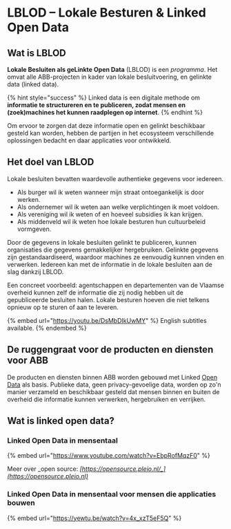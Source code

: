 # LBLOD – Lokale Besturen & Linked Open Data

## **Wat is LBLOD**

**Lokale Besluiten als geLinkte Open Data** (LBLOD) is een _programma_. Het omvat alle ABB-projecten in kader van lokale besluitvoering, en gelinkte data (linked data).

{% hint style="success" %}
Linked data is een digitale methode om **informatie te structureren en te publiceren, zodat mensen en (zoek)machines het kunnen raadplegen op internet**.
{% endhint %}

Om ervoor te zorgen dat deze informatie open en gelinkt beschikbaar gesteld kan worden, hebben de partijen in het ecosysteem verschillende oplossingen bedacht en daar applicaties voor ontwikkeld.

## **Het doel van LBLOD**

Lokale besluiten bevatten waardevolle authentieke gegevens voor iedereen. 

* Als burger wil ik weten wanneer mijn straat ontoegankelijk is door werken.
* Als ondernemer wil ik weten aan welke verplichtingen ik moet voldoen.
* Als vereniging wil ik weten of en hoeveel subsidies ik kan krijgen.
* Als middenveld wil ik weten hoe lokale besturen hun cultuurbeleid vormgeven.

Door de gegevens in lokale besluiten gelinkt te publiceren, kunnen organisaties die gegevens gemakkelijker hergebruiken. Gelinkte gegevens zijn gestandaardiseerd, waardoor machines ze eenvoudig kunnen vinden en verwerken. Iedereen kan met de informatie in de lokale besluiten aan de slag dankzij LBLOD.

Een concreet voorbeeld: agentschappen en departementen van de Vlaamse overheid kunnen zelf de informatie die zij nodig hebben uit de gepubliceerde besluiten halen. Lokale besturen hoeven die niet telkens opnieuw op te sturen of aan te leveren.

{% embed url="https://youtu.be/DsMbDIkUwMY" %}
English subtitles available.
{% endembed %}

## De ruggengraat voor de producten en diensten voor ABB

De producten en diensten binnen ABB worden gebouwd met Linked [Open Data](https://5stardata.info/en/) als basis. Publieke data, geen privacy-gevoelige data, worden op zo'n manier verzameld en beschikbaar gesteld dat mensen binnen en buiten de overheid die informatie kunnen verwerken, hergebruiken en verrijken.

## **Wa**t is linked open data?

### Linked Open Data in mensentaal

{% embed url="https://www.youtube.com/watch?v=EbpRofMqzF0" %}

Meer over _open source: _[_https://opensource.pleio.nl/_](https://opensource.pleio.nl)__

### Linked Open Data in mensentaal voor mensen die applicaties bouwen

{% embed url="https://yewtu.be/watch?v=4x_xzT5eF5Q" %}

